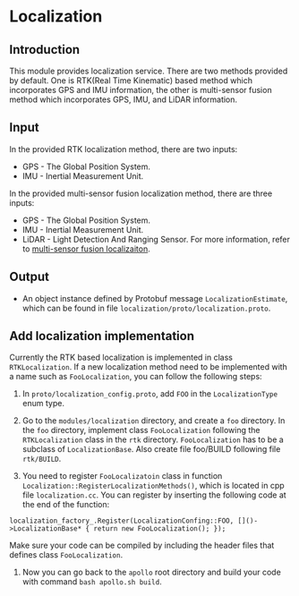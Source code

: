 # Localization

## Introduction
  This module provides localization service. There are two methods provided by default. One is RTK(Real Time Kinematic) based method which incorporates GPS and IMU information, the other is multi-sensor fusion method which incorporates GPS, IMU, and LiDAR information.

## Input
  In the provided RTK localization method, there are two inputs:
  * GPS - The Global Position System.
  * IMU - Inertial Measurement Unit.
  
  In the provided multi-sensor fusion localization method, there are three inputs:
  * GPS - The Global Position System.
  * IMU - Inertial Measurement Unit.
  * LiDAR - Light Detection And Ranging Sensor.
  For more information, refer to [multi-sensor fusion localizaiton](https://github.com/ApolloAuto/apollo/tree/master/modules/localization/msf/README.md).

## Output
  * An object instance defined by Protobuf message `LocalizationEstimate`, which can be found in file `localization/proto/localization.proto`.

## Add localization implementation
  Currently the RTK based localization is implemented in class `RTKLocalization`. If a new localization method need to be implemented with a name such as `FooLocalization`, you can follow the following steps:

  1. In `proto/localization_config.proto`, add `FOO` in the `LocalizationType` enum type.

  1. Go to the `modules/localization` directory, and create a `foo` directory. In the `foo` directory, implement class `FooLocalization` following the `RTKLocalization` class in the `rtk` directory. `FooLocalization` has to be a subclass of `LocalizationBase`. Also create file foo/BUILD following file `rtk/BUILD`.

  1. You need to register `FooLocalizatoin` class in function `Localization::RegisterLocalizationMethods()`, which is located in cpp file `localization.cc`. You can register by inserting the following code at the end of the function:
  
  ```
  localization_factory_.Register(LocalizationConfing::FOO, []()->LocalizationBase* { return new FooLocalization(); });
  ```
  
  Make sure your code can be compiled by including the header files that defines class `FooLocalization`.

  1. Now you can go back to the `apollo` root directory and build your code with command `bash apollo.sh build`.
